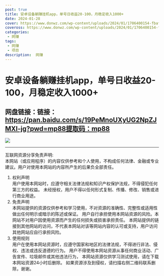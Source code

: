 ```yaml
---
post: true
title: 安卓设备躺赚挂机app，单号日收益20-100，月稳定收入1000+
date: 2024-01-28
cover: https://www.donwz.com/wp-content/uploads/2024/01/1706400154-fbaf567d9dc9df6.jpg
coveross: https://www.donwz.com/wp-content/uploads/2024/01/1706400154-fbaf567d9dc9df6.jpg
categories:
 - 网赚
tags:
 - 网赚
 - 项目
description:  网赚
---
```

# 安卓设备躺赚挂机app，单号日收益20-100，月稳定收入1000+

## 网盘链接：链接：https://pan.baidu.com/s/19PeMnoUXyUG2NpZJMXI-jg?pwd=mp88提取码：mp88  

![](https://www.donwz.com/wp-content/uploads/2024/01/1706400154-fbaf567d9dc9df6.jpg)

---
互联网资源分享免责声明:  
本网站（或应用程序）的内容仅供参考和个人使用，不构成任何法律、金融或专业建议。用户对使用本网站的内容所产生的后果负全部责任。
1. 权利声明  
用户使用本网站时，应遵守相关法律法规和知识产权保护法规，不得侵犯任何第三方的权益。
未经授权，用户不得以任何形式复制、传播、修改、销售或进行商业用途。
2. 免责声明  
本网站提供的资源仅供参考和学习使用，不对资源的准确性、完整性或适用性做出任何明示或暗示的陈述或保证。
用户自行承担使用本网站资源的风险。本网站不对用户因使用资源而产生的任何损失或损害承担责任。
本网站提供的链接到其他网站的访问，不代表本网站对该等网站内容的认可或支持，用户访问其他网站应自行承担风险。
3. 使用规则  
用户在使用本网站资源时，应遵守国家和地区的法律法规，不得进行非法、侵权、违法或违反道德的行为。
用户不得使用本网站资源从事任何商业活动、广告宣传、垃圾邮件或其他违法行为，
本网站资源仅供学习测试使用，请在下载本网站资源24小时后删除。
如果资源涉及到侵权，请扫描右侧二维码联系删除，谢谢。
